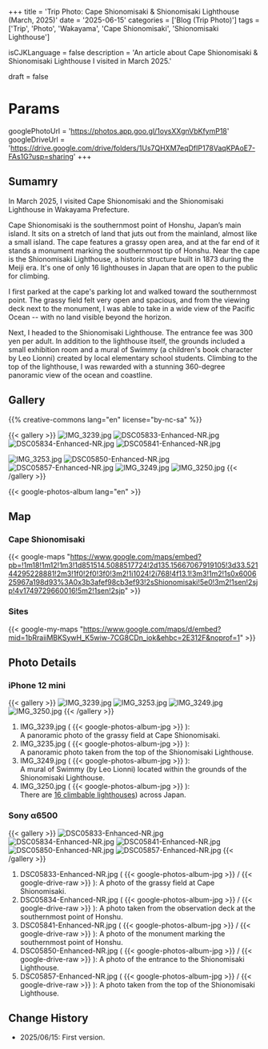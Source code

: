+++
title = 'Trip Photo: Cape Shionomisaki & Shionomisaki Lighthouse (March, 2025)'
date = '2025-06-15'
categories = ['Blog (Trip Photo)']
tags = ['Trip', 'Photo', 'Wakayama', 'Cape Shionomisaki', 'Shionomisaki Lighthouse']

isCJKLanguage = false
description = 'An article about Cape Shionomisaki & Shionomisaki Lighthouse I visited in March 2025.'

draft = false

# Params
googlePhotoUrl = 'https://photos.app.goo.gl/1oysXXgnVbKfymP18'
googleDriveUrl = 'https://drive.google.com/drive/folders/1Us7QHXM7eqDfIP178VaqKPAoE7-FAs1G?usp=sharing'
+++


## Sumamry

In March 2025, I visited Cape Shionomisaki and the Shionomisaki Lighthouse
in Wakayama Prefecture.

Cape Shionomisaki is the southernmost point of Honshu, Japan’s main island.
It sits on a stretch of land that juts out from the mainland, almost like a
small island.
The cape features a grassy open area, and at the far end of it stands a
monument marking the southernmost tip of Honshu.
Near the cape is the Shionomisaki Lighthouse, a historic structure built in
1873 during the Meiji era.
It's one of only 16 lighthouses in Japan that are open to the public for
climbing.

I first parked at the cape's parking lot and walked toward the southernmost
point.
The grassy field felt very open and spacious, and from the viewing deck next to
the monument, I was able to take in a wide view of the Pacific Ocean -- with no
land visible beyond the horizon.

Next, I headed to the Shionomisaki Lighthouse.
The entrance fee was 300 yen per adult.
In addition to the lighthouse itself, the grounds included a small exhibition
room and a mural of Swimmy (a children's book character by Leo Lionni) created
by local elementary school students.
Climbing to the top of the lighthouse, I was rewarded with a stunning
360-degree panoramic view of the ocean and coastline.


## Gallery

{{% creative-commons lang="en" license="by-nc-sa" %}}

{{< gallery >}}
<img src="IMG_3239.jpg" alt="IMG_3239.jpg" class="grid-w100" />
<img src="DSC05833-Enhanced-NR.jpg" alt="DSC05833-Enhanced-NR.jpg" class="grid-w33" />
<img src="DSC05834-Enhanced-NR.jpg" alt="DSC05834-Enhanced-NR.jpg" class="grid-w33" />
<img src="DSC05841-Enhanced-NR.jpg" alt="DSC05841-Enhanced-NR.jpg" class="grid-w33" />

<img src="IMG_3253.jpg" alt="IMG_3253.jpg" class="grid-w100" />
<img src="DSC05850-Enhanced-NR.jpg" alt="DSC05850-Enhanced-NR.jpg" class="grid-w33" />
<img src="DSC05857-Enhanced-NR.jpg" alt="DSC05857-Enhanced-NR.jpg" class="grid-w66" />
<img src="IMG_3249.jpg" alt="IMG_3249.jpg" class="grid-w33" />
<img src="IMG_3250.jpg" alt="IMG_3250.jpg" class="grid-w33" />
{{< /gallery >}}

{{< google-photos-album lang="en" >}}


## Map

### Cape Shionomisaki

{{< google-maps "https://www.google.com/maps/embed?pb=!1m18!1m12!1m3!1d851514.5088517724!2d135.15667067919105!3d33.52144295228881!2m3!1f0!2f0!3f0!3m2!1i1024!2i768!4f13.1!3m3!1m2!1s0x600625967a198d93%3A0x3b3afef98cb3ef93!2sShionomisaki!5e0!3m2!1sen!2sjp!4v1749729660016!5m2!1sen!2sjp" >}}


### Sites

{{< google-my-maps "https://www.google.com/maps/d/embed?mid=1bRraiiMBKSywH_K5wiw-7CG8CDn_iok&ehbc=2E312F&noprof=1" >}}


## Photo Details

### iPhone 12 mini

{{< gallery >}}
<img src="IMG_3239.jpg" alt="IMG_3239.jpg" class="grid-w100" />
<img src="IMG_3253.jpg" alt="IMG_3253.jpg" class="grid-w100" />
<img src="IMG_3249.jpg" alt="IMG_3249.jpg" class="grid-w50" />
<img src="IMG_3250.jpg" alt="IMG_3250.jpg" class="grid-w50" />
{{< /gallery >}}

1. IMG\_3239.jpg ( {{< google-photos-album-jpg >}} ):  
    A panoramic photo of the grassy field at Cape Shionomisaki.
1. IMG\_3235.jpg ( {{< google-photos-album-jpg >}} ):  
    A panoramic photo taken from the top of the Shionomisaki Lighthouse.
1. IMG\_3249.jpg ( {{< google-photos-album-jpg >}} ):  
    A mural of Swimmy (by Leo Lionni) located within the grounds of the Shionomisaki Lighthouse.
1. IMG\_3250.jpg ( {{< google-photos-album-jpg >}} ):  
    There are [16 climbable lighthouses](https://www.tokokai.org/tourlight/)) across Japan.


### Sony α6500

{{< gallery >}}
<img src="DSC05833-Enhanced-NR.jpg" alt="DSC05833-Enhanced-NR.jpg" class="grid-w33" />
<img src="DSC05834-Enhanced-NR.jpg" alt="DSC05834-Enhanced-NR.jpg" class="grid-w33" />
<img src="DSC05841-Enhanced-NR.jpg" alt="DSC05841-Enhanced-NR.jpg" class="grid-w33" />
<img src="DSC05850-Enhanced-NR.jpg" alt="DSC05850-Enhanced-NR.jpg" class="grid-w33" />
<img src="DSC05857-Enhanced-NR.jpg" alt="DSC05857-Enhanced-NR.jpg" class="grid-w66" />
{{< /gallery >}}

1. DSC05833-Enhanced-NR.jpg ( {{< google-photos-album-jpg >}} / {{< google-drive-raw >}} ):
    A photo of the grassy field at Cape Shionomisaki.
1. DSC05834-Enhanced-NR.jpg ( {{< google-photos-album-jpg >}} / {{< google-drive-raw >}} ):
    A photo taken from the observation deck at the southernmost point of Honshu.
1. DSC05841-Enhanced-NR.jpg ( {{< google-photos-album-jpg >}} / {{< google-drive-raw >}} ):
    A photo of the monument marking the southernmost point of Honshu.
1. DSC05850-Enhanced-NR.jpg ( {{< google-photos-album-jpg >}} / {{< google-drive-raw >}} ):
    A photo of the entrance to the Shionomisaki Lighthouse.
1.  DSC05857-Enhanced-NR.jpg ( {{< google-photos-album-jpg >}} / {{< google-drive-raw >}} ):
    A photo taken from the top of the Shionomisaki Lighthouse.


## Change History

- 2025/06/15: First version.


